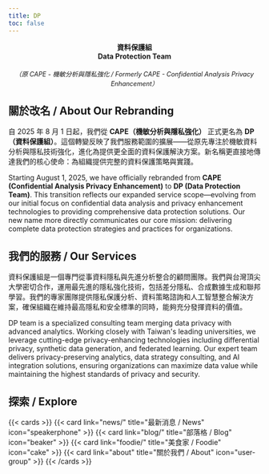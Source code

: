 ```yaml
---
title: DP
toc: false
---
```


<p style="text-align:center">
  <strong>資料保護組</strong><br>
  <strong>Data Protection Team</strong><br>
  <br>
  <em style="font-size: 0.9em">（原 CAPE - 機敏分析與隱私強化 / Formerly CAPE - Confidential Analysis Privacy Enhancement）</em>
</p>

## 關於改名 / About Our Rebranding

自 2025 年 8 月 1 日起，我們從 **CAPE（機敏分析與隱私強化）** 正式更名為 **DP（資料保護組）**。這個轉變反映了我們服務範圍的擴展——從原先專注於機敏資料分析與隱私技術強化，進化為提供更全面的資料保護解決方案。新名稱更直接地傳達我們的核心使命：為組織提供完整的資料保護策略與實踐。

Starting August 1, 2025, we have officially rebranded from **CAPE (Confidential Analysis Privacy Enhancement)** to **DP (Data Protection Team)**. This transition reflects our expanded service scope—evolving from our initial focus on confidential data analysis and privacy enhancement technologies to providing comprehensive data protection solutions. Our new name more directly communicates our core mission: delivering complete data protection strategies and practices for organizations.

## 我們的服務 / Our Services

資料保護組是一個專門從事資料隱私與先進分析整合的顧問團隊。我們與台灣頂尖大學密切合作，運用最先進的隱私強化技術，包括差分隱私、合成數據生成和聯邦學習。我們的專家團隊提供隱私保護分析、資料策略諮詢和人工智慧整合解決方案，確保組織在維持最高隱私和安全標準的同時，能夠充分發揮資料的價值。

DP team is a specialized consulting team merging data privacy with advanced analytics. Working closely with Taiwan's leading universities, we leverage cutting-edge privacy-enhancing technologies including differential privacy, synthetic data generation, and federated learning. Our expert team delivers privacy-preserving analytics, data strategy consulting, and AI integration solutions, ensuring organizations can maximize data value while maintaining the highest standards of privacy and security.

## 探索 / Explore

{{< cards >}}
{{< card link="news/" title="最新消息 / News" icon="speakerphone" >}}
{{< card link="blog/" title="部落格 / Blog" icon="beaker" >}}
{{< card link="foodie/" title="美食家 / Foodie" icon="cake" >}}
{{< card link="about" title="關於我們 / About" icon="user-group" >}}
{{< /cards >}}
